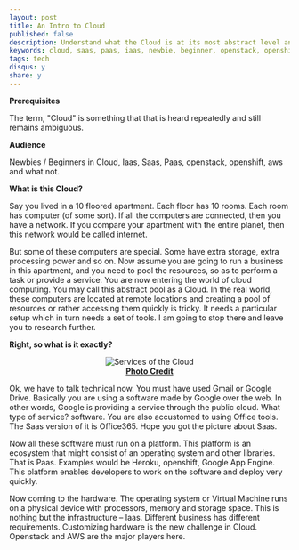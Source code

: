 ```yaml
---
layout: post
title: An Intro to Cloud
published: false
description: Understand what the Cloud is at its most abstract level and in the simplest terms.
keywords: cloud, saas, paas, iaas, newbie, beginner, openstack, openshift, introduction, learn
tags: tech
disqus:	y
share: y
---
```


**Prerequisites**

The term, "Cloud" is something that that is heard repeatedly and still remains ambiguous.

**Audience**

Newbies / Beginners in Cloud, Iaas, Saas, Paas, openstack, openshift, aws and what not.

**What is this Cloud?**

Say you lived in a 10 floored apartment. Each floor has 10 rooms. Each room has computer (of some sort). If all the computers are connected, then you have a network. If you compare your apartment with the entire planet, then this network would be called internet.

But some of these computers are special. Some have extra storage, extra processing power and so on. Now assume you are going to run a business in this apartment, and you need to pool the resources, so as to perform a task or provide a service. You are now entering the world of cloud computing. You may call this abstract pool as a Cloud. In the real world, these computers are located at remote locations and creating a pool of resources or rather accessing them quickly is tricky. It needs a particular setup which in turn needs a set of tools. I am going to stop there  and leave you to research further.

**Right, so what is it exactly?**

<center><img src="http://cdn-simplyblog.rhcloud.com/uploads/big/f4e611e016981335c0f50182d44e7906.png" alt="Services of the Cloud" /></center>
<center><b class="small"><a href="http://www.digit.in/technology-guides/fasttrack-to-cloud-services/what-are-cloud-services.html">Photo Credit</a></b></center>

Ok, we have to talk technical now. You must have used Gmail or Google Drive. Basically you are using a software made by Google over the web. In other words, Google is providing a service through the public cloud. What type of service? software. You are also accustomed to using Office tools. The Saas version of it is Office365. Hope you got the picture about Saas.

Now all these software must run on a platform. This platform is an ecosystem that might consist of an operating system and other libraries. That is Paas. Examples would be Heroku, openshift, Google App Engine. This platform enables developers to work on the software and deploy very quickly.

Now coming to the hardware. The operating system or Virtual Machine runs on a physical device with processors, memory and storage space. This is nothing but the infrastructure – Iaas. Different business has different requirements. Customizing hardware is the new challenge in Cloud. Openstack and AWS are the major players here.

